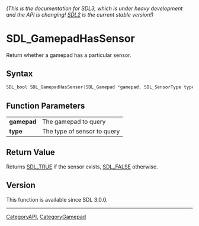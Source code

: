 ###### (This is the documentation for SDL3, which is under heavy development and the API is changing! [SDL2](https://wiki.libsdl.org/SDL2/) is the current stable version!)
# SDL_GamepadHasSensor

Return whether a gamepad has a particular sensor.

## Syntax

```c
SDL_bool SDL_GamepadHasSensor(SDL_Gamepad *gamepad, SDL_SensorType type);

```

## Function Parameters

|                 |                             |
| --------------- | --------------------------- |
| **gamepad**     | The gamepad to query        |
| **type**        | The type of sensor to query |

## Return Value

Returns [SDL_TRUE](SDL_TRUE) if the sensor exists, [SDL_FALSE](SDL_FALSE)
otherwise.

## Version

This function is available since SDL 3.0.0.

----
[CategoryAPI](CategoryAPI), [CategoryGamepad](CategoryGamepad)


